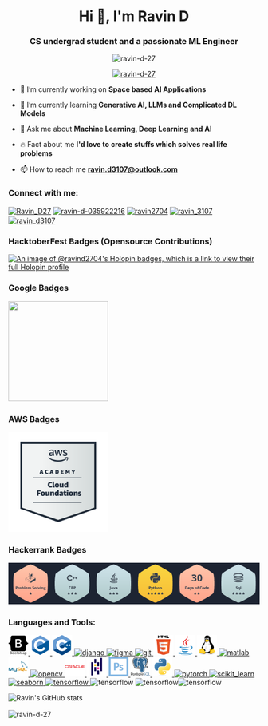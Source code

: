 <h1 align="center">Hi 👋, I'm Ravin D</h1>
<h3 align="center">CS undergrad student and a passionate ML Engineer</h3>

<p align="center"> <img src="https://komarev.com/ghpvc/?username=ravin-d-27&label=Profile%20views&color=0e75b6&style=flat" alt="ravin-d-27" /> </p>

<p align="center"> <a href="https://github.com/ryo-ma/github-profile-trophy"><img src="https://github-profile-trophy.vercel.app/?username=ravin-d-27&column=5&margin-w=15&margin-h=15&theme=darkhub" alt="ravin-d-27" /></a> </p>

- 🔭 I’m currently working on **Space based AI Applications**

- 🌱 I’m currently learning **Generative AI, LLMs and Complicated DL Models**

- 💬 Ask me about **Machine Learning, Deep Learning and AI**

- 🔥 Fact about me **I'd love to create stuffs which solves real life problems** 

- 📫 How to reach me **ravin.d3107@outlook.com**

<h3 align="left">Connect with me:</h3>
<p align="left">
<a href="https://twitter.com/Ravin_D27" target="blank"><img align="center" src="https://raw.githubusercontent.com/rahuldkjain/github-profile-readme-generator/master/src/images/icons/Social/twitter.svg" alt="Ravin_D27" height="30" width="40" /></a>
<a href="https://linkedin.com/in/ravin-d-035922216" target="blank"><img align="center" src="https://raw.githubusercontent.com/rahuldkjain/github-profile-readme-generator/master/src/images/icons/Social/linked-in-alt.svg" alt="ravin-d-035922216" height="30" width="40" /></a>
<a href="https://kaggle.com/ravin2704" target="blank"><img align="center" src="https://raw.githubusercontent.com/rahuldkjain/github-profile-readme-generator/master/src/images/icons/Social/kaggle.svg" alt="ravin2704" height="30" width="40" /></a>
<a href="https://www.codechef.com/users/ravin_3107" target="blank"><img align="center" src="https://cdn.jsdelivr.net/npm/simple-icons@3.1.0/icons/codechef.svg" alt="ravin_3107" height="30" width="40" /></a>
<a href="https://www.hackerrank.com/ravin_d3107" target="blank"><img align="center" src="https://raw.githubusercontent.com/rahuldkjain/github-profile-readme-generator/master/src/images/icons/Social/hackerrank.svg" alt="ravin_d3107" height="30" width="40" /></a>
</p>

<h3>HacktoberFest Badges (Opensource Contributions)</h3>

[![An image of @ravind2704's Holopin badges, which is a link to view their full Holopin profile](https://holopin.me/ravind2704)](https://holopin.io/@ravind2704)

<h3>Google Badges</h3>

<img src = "https://cdn.qwiklabs.com/pNwE3VbRHGSOJgQb2JyoLM%2BFDYIMCEcBBa97Pb9ivF0%3D" width = 200 height = 200>

<h3>AWS Badges</h3>

<img src = "aws-academy-graduate-aws-academy-cloud-foundations.png" width = 200 height = 200>

<h3>Hackerrank Badges</h3>

<img src = "Badges.png" >

<h3 align="left">Languages and Tools:</h3>
<p align="left"> <a href="https://getbootstrap.com" target="_blank" rel="noreferrer"> <img src="https://raw.githubusercontent.com/devicons/devicon/master/icons/bootstrap/bootstrap-plain-wordmark.svg" alt="bootstrap" width="40" height="40"/> </a> <a href="https://www.cprogramming.com/" target="_blank" rel="noreferrer"> <img src="https://raw.githubusercontent.com/devicons/devicon/master/icons/c/c-original.svg" alt="c" width="40" height="40"/> </a> <a href="https://www.w3schools.com/cpp/" target="_blank" rel="noreferrer"> <img src="https://raw.githubusercontent.com/devicons/devicon/master/icons/cplusplus/cplusplus-original.svg" alt="cplusplus" width="40" height="40"/> </a> <a href="https://www.djangoproject.com/" target="_blank" rel="noreferrer"> <img src="https://cdn.worldvectorlogo.com/logos/django.svg" alt="django" width="40" height="40"/> </a> <a href="https://www.figma.com/" target="_blank" rel="noreferrer"> <img src="https://www.vectorlogo.zone/logos/figma/figma-icon.svg" alt="figma" width="40" height="40"/> </a> <a href="https://git-scm.com/" target="_blank" rel="noreferrer"> <img src="https://www.vectorlogo.zone/logos/git-scm/git-scm-icon.svg" alt="git" width="40" height="40"/> </a> <a href="https://www.w3.org/html/" target="_blank" rel="noreferrer"> <img src="https://raw.githubusercontent.com/devicons/devicon/master/icons/html5/html5-original-wordmark.svg" alt="html5" width="40" height="40"/> </a> <a href="https://www.java.com" target="_blank" rel="noreferrer"> <img src="https://raw.githubusercontent.com/devicons/devicon/master/icons/java/java-original.svg" alt="java" width="40" height="40"/> </a> <a href="https://www.linux.org/" target="_blank" rel="noreferrer"> <img src="https://raw.githubusercontent.com/devicons/devicon/master/icons/linux/linux-original.svg" alt="linux" width="40" height="40"/> </a> <a href="https://www.mathworks.com/" target="_blank" rel="noreferrer"> <img src="https://upload.wikimedia.org/wikipedia/commons/2/21/Matlab_Logo.png" alt="matlab" width="40" height="40"/> </a> <a href="https://www.mysql.com/" target="_blank" rel="noreferrer"> <img src="https://raw.githubusercontent.com/devicons/devicon/master/icons/mysql/mysql-original-wordmark.svg" alt="mysql" width="40" height="40"/> </a> <a href="https://opencv.org/" target="_blank" rel="noreferrer"> <img src="https://www.vectorlogo.zone/logos/opencv/opencv-icon.svg" alt="opencv" width="40" height="40"/> </a> <a href="https://www.oracle.com/" target="_blank" rel="noreferrer"> <img src="https://raw.githubusercontent.com/devicons/devicon/master/icons/oracle/oracle-original.svg" alt="oracle" width="40" height="40"/> </a> <a href="https://pandas.pydata.org/" target="_blank" rel="noreferrer"> <img src="https://raw.githubusercontent.com/devicons/devicon/2ae2a900d2f041da66e950e4d48052658d850630/icons/pandas/pandas-original.svg" alt="pandas" width="40" height="40"/> </a> <a href="https://www.photoshop.com/en" target="_blank" rel="noreferrer"> <img src="https://raw.githubusercontent.com/devicons/devicon/master/icons/photoshop/photoshop-line.svg" alt="photoshop" width="40" height="40"/> </a> <a href="https://www.postgresql.org" target="_blank" rel="noreferrer"> <img src="https://raw.githubusercontent.com/devicons/devicon/master/icons/postgresql/postgresql-original-wordmark.svg" alt="postgresql" width="40" height="40"/> </a> <a href="https://www.python.org" target="_blank" rel="noreferrer"> <img src="https://raw.githubusercontent.com/devicons/devicon/master/icons/python/python-original.svg" alt="python" width="40" height="40"/> </a> <a href="https://pytorch.org/" target="_blank" rel="noreferrer"> <img src="https://www.vectorlogo.zone/logos/pytorch/pytorch-icon.svg" alt="pytorch" width="40" height="40"/> </a> <a href="https://scikit-learn.org/" target="_blank" rel="noreferrer"> <img src="https://upload.wikimedia.org/wikipedia/commons/0/05/Scikit_learn_logo_small.svg" alt="scikit_learn" width="40" height="40"/> </a> <a href="https://seaborn.pydata.org/" target="_blank" rel="noreferrer"> <img src="https://seaborn.pydata.org/_images/logo-mark-lightbg.svg" alt="seaborn" width="40" height="40"/> </a> <a href="https://www.tensorflow.org" target="_blank" rel="noreferrer"> <img src="https://www.vectorlogo.zone/logos/tensorflow/tensorflow-icon.svg" alt="tensorflow" width="40" height="40"/> </a>
<img src="https://www.vectorlogo.zone/logos/docker/docker-tile.svg" alt="tensorflow" width="40" height="40"/> </a><img src="https://www.vectorlogo.zone/logos/mongodb/mongodb-icon.svg" alt="tensorflow" width="40" height="40"/></a><img src="https://www.vectorlogo.zone/logos/amazon_aws/amazon_aws-icon.svg" alt="tensorflow" width="40" height="40"/></a></p>


![Ravin's GitHub stats](https://github-readme-stats.vercel.app/api?username=ravin-d-27&show_icons=true&theme=radical)
<p><img align="center" src="https://github-readme-streak-stats.herokuapp.com/?user=ravin-d-27&" alt="ravin-d-27" /></p>

